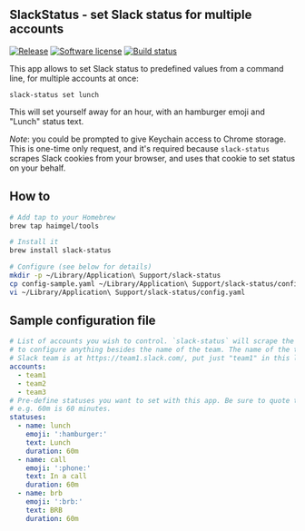 ## SlackStatus - set Slack status for multiple accounts
[![Release](https://img.shields.io/github/release/haimgel/slack-status-go.svg?style=flat)](https://github.com/haimgel/slack-status-go/releases/latest)
[![Software license](https://img.shields.io/github/license/haimgel/slack-status-go.svg?style=flat)](/LICENSE)
[![Build status](https://img.shields.io/github/actions/workflow/status/haimgel/slack-status-go/release.yaml?style=flat)](https://github.com/haimgel/slack-status-go/actions?workflow=release)

This app allows to set Slack status to predefined values from a command line, for multiple accounts at once:
```shell
slack-status set lunch
```

This will set yourself away for an hour, with an hamburger emoji and "Lunch" status text.

*Note*: you could be prompted to give Keychain access to Chrome storage. This is one-time only request, and it's required
because `slack-status` scrapes Slack cookies from your browser, and uses that cookie to set status on your behalf.

## How to

```bash
# Add tap to your Homebrew
brew tap haimgel/tools

# Install it
brew install slack-status

# Configure (see below for details)
mkdir -p ~/Library/Application\ Support/slack-status
cp config-sample.yaml ~/Library/Application\ Support/slack-status/config.yaml
vi ~/Library/Application\ Support/slack-status/config.yaml
```

## Sample configuration file
```yaml
# List of accounts you wish to control. `slack-status` will scrape the cookie from your browser, so you don't need
# to configure anything besides the name of the team. The name of the team the part before .slack.com, e.g. if your
# Slack team is at https://team1.slack.com/, put just "team1" in this list.
accounts:
  - team1
  - team2
  - team3
# Pre-define statuses you want to set with this app. Be sure to quote the emoji name. Duration uses Go duration notation,
# e.g. 60m is 60 minutes.
statuses:
  - name: lunch
    emoji: ':hamburger:'
    text: Lunch
    duration: 60m
  - name: call
    emoji: ':phone:'
    text: In a call
    duration: 60m
  - name: brb
    emoji: ':brb:'
    text: BRB
    duration: 60m
```

